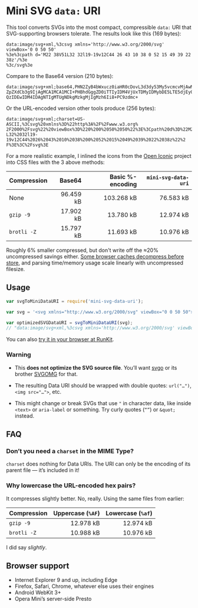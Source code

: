Mini SVG `data:` URI
====================

This tool converts SVGs into the most compact, compressible `data:` URI that SVG-supporting browsers tolerate. The results look like this (169 bytes):

```url
data:image/svg+xml,%3csvg xmlns='http://www.w3.org/2000/svg' viewBox='0 0 50 50'
%3e%3cpath d='M22 38V51L32 32l19-19v12C44 26 43 10 38 0 52 15 49 39 22 38z'/%3e
%3c/svg%3e
```

Compare to the Base64 version (210 bytes):

```url
data:image/svg+xml;base64,PHN2ZyB4bWxucz0iaHR0cDovL3d3dy53My5vcmcvMjAwMC9zdmciIH
ZpZXdCb3g9IjAgMCA1MCA1MCI+PHBhdGggZD0iTTIyIDM4VjUxTDMyIDMybDE5LTE5djEyQzQ0IDI2ID
QzIDEwIDM4IDAgNTIgMTUgNDkgMzkgMjIgMzh6Ii8+PC9zdmc+
```

Or the URL-encoded version other tools produce (256 bytes):

```url
data:image/svg+xml;charset=US-ASCII,%3Csvg%20xmlns%3D%22http%3A%2F%2Fwww.w3.org%
2F2000%2Fsvg%22%20viewBox%3D%220%200%2050%2050%22%3E%3Cpath%20d%3D%22M22%2038V51
L32%2032l19-19v12C44%2026%2043%2010%2038%200%2052%2015%2049%2039%2022%2038z%22%2
F%3E%3C%2Fsvg%3E
```

For a more realistic example, I inlined the icons from the [Open Iconic](https://useiconic.com/open) project into CSS files with the 3 above methods:

| Compression | Base64    | Basic %-encoding | `mini-svg-data-uri` |
|-------------|----------:|-----------------:|--------------------:|
| None        | 96.459 kB | 103.268 kB       | 76.583 kB           |
| `gzip -9`   | 17.902 kB | 13.780 kB        | 12.974 kB           |
| `brotli -Z` | 15.797 kB | 11.693 kB        | 10.976 kB           |

Roughly 6% smaller compressed, but don't write off the ≈20% uncompressed savings either. [Some browser caches decompress before store](https://blogs.msdn.microsoft.com/ieinternals/2014/10/21/compressing-the-web/), and parsing time/memory usage scale linearly with uncompressed filesize.


Usage
-----

```js
var svgToMiniDataURI = require('mini-svg-data-uri');

var svg = '<svg xmlns="http://www.w3.org/2000/svg" viewBox="0 0 50 50"><path d="M22 38V51L32 32l19-19v12C44 26 43 10 38 0 52 15 49 39 22 38z"/></svg>';

var optimizedSVGDataURI = svgToMiniDataURI(svg);
// "data:image/svg+xml,%3csvg xmlns='http://www.w3.org/2000/svg' viewBox='0 0 50 50'%3e%3cpath d='M22 38V51L32 32l19-19v12C44 26 43 10 38 0 52 15 49 39 22 38z'/%3e%3c/svg%3e"
```

You can also [try it in your browser at RunKit](https://npm.runkit.com/mini-svg-data-uri).

### Warning

* This **does not optimize the SVG source file**. You’ll want [svgo](https://github.com/svg/svgo) or its brother [SVGOMG](https://jakearchibald.github.io/svgomg/) for that.

* The resulting Data URI should be wrapped with double quotes: `url("…")`, `<img src="…">`, etc.

* This might change or break SVGs that use `"` in character data, like inside `<text>` or `aria-label` or something. Try curly quotes (`“”`)  or `&quot;` instead.


FAQ
---

### Don’t you need a `charset` in the MIME Type?

`charset` does nothing for Data URIs. The URI can only be the encoding of its parent file — it’s included in it!

### Why lowercase the URL-encoded hex pairs?

It compresses slightly better. No, really. Using the same files from earlier:

| Compression | Uppercase (`%AF`) | Lowercase (`%af`) |
|-------------|------------------:|------------------:|
| `gzip -9`   | 12.978 kB         | 12.974 kB         |
| `brotli -Z` | 10.988 kB         | 10.976 kB         |

I did say *slightly*.


Browser support
---------------

* Internet Explorer 9 and up, including Edge
* Firefox, Safari, Chrome, whatever else uses their engines
* Android WebKit 3+
* Opera Mini’s server-side Presto
